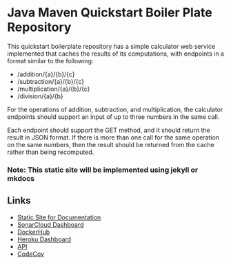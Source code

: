 # Java Maven Quickstart Boiler Plate Repository

This quickstart boilerplate repository has a simple calculator web service implemented that caches the results of its computations, with endpoints in a format similar to the following:

- /addition/{a}/{b}/{c}
- /subtraction/{a}/{b}/{c}
- /multiplication/{a}/{b}/{c}
- /division/{a}/{b}

For the operations of addition, subtraction, and multiplication, the calculator endpoints should support an input of up to three numbers in the same call.

Each endpoint should support the GET method, and it should return the result in JSON format. If there is more than one call for the same operation on the same numbers, then the result should be returned from the cache rather than being recomputed.

### Note: This static site will be implemented using jekyll or mkdocs

## Links

- [Static Site for Documentation](https://govindarajanv.github.io/java-maven-quickstart-actions/)
- [SonarCloud Dashboard](https://sonarcloud.io/dashboard?id=govindarajanv_java-maven-quickstart-actions)
- [DockerHub](https://hub.docker.com/repository/docker/govindarajanv/java-maven-quickstart-service/tags?page=1&ordering=last_updated)
- [Heroku Dashboard](https://dashboard.heroku.com/apps/java-maven-quickstart-service/activity)
- [API](https://java-maven-quickstart-service.herokuapp.com/addition/1/2/3)
- [CodeCov](https://app.codecov.io/gh/govindarajanv/java-maven-quickstart-actions/commits?page=1)

